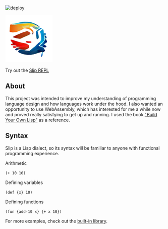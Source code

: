 ![deploy](https://github.com/sam4815/slip/actions/workflows/deploy.yaml/badge.svg)

<img src="logo.png" alt="Generated by DALL-E Mini" width="150"/>

Try out the [Slip REPL](https://sam4815.github.io/slip)

## About

This project was intended to improve my understanding of programming language design and how languages work under the hood. I also wanted an opportunity to use WebAssembly, which has interested for me a while now and proved really satisfying to get up and running. I used the book ["Build Your Own Lisp"](https://www.buildyourownlisp.com/) as a reference.

## Syntax

Slip is a Lisp dialect, so its syntax will be familiar to anyone with functional programming experience.

Arithmetic

```
(+ 10 10)
```

Defining variables

```
(def {x} 10)
```

Defining functions

```
(fun {add-10 x} {+ x 10})
```

For more examples, check out the [built-in library](core/library.slip).

